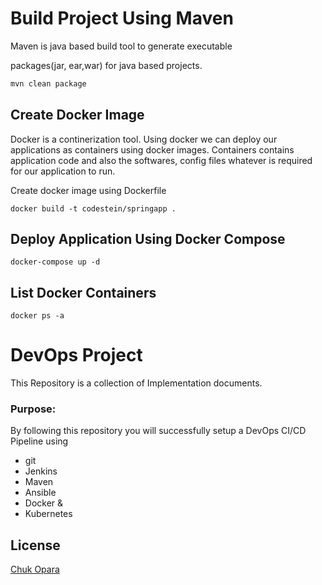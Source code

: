 # Build Project Using Maven

Maven is java based build tool to generate executable 

packages(jar, ear,war) for java based projects.

```bash
mvn clean package
```

## Create Docker Image
Docker is a continerization tool. Using docker we can deploy our applications as containers using docker images. Containers contains application code and also the softwares, config files whatever is required for our application to run.

Create docker image using Dockerfile


```docker
docker build -t codestein/springapp .
```

## Deploy Application Using Docker Compose 

```docker-compose 
docker-compose up -d 
```

## List Docker Containers
```docker
docker ps -a
```
#  DevOps Project

This Repository is a collection of Implementation documents. 

### Purpose:
By following this repository you will successfully setup a DevOps CI/CD Pipeline using
- git
- Jenkins
- Maven
- Ansible
- Docker &
- Kubernetes
## License
[Chuk Opara](https://www.linkedin.com/in/chukwuma-opara-1b8b08281/)
